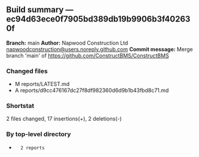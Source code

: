 ## Build summary — ec94d63ece0f7905bd389db19b9906b3f402630f

**Branch:** main **Author:** Napwood Construction Ltd <napwoodconstruction@users.noreply.github.com>
**Commit message:** Merge branch 'main' of https://github.com/ConstructBMS/ConstructBMS

### Changed files

- M reports/LATEST.md
- A reports/d9cc476167dc27f8df982360d6d9b1b43fbd8c71.md

### Shortstat

2 files changed, 17 insertions(+), 2 deletions(-)

### By top-level directory

-       2 reports
